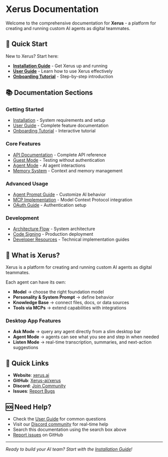 # Xerus Documentation

Welcome to the comprehensive documentation for **Xerus** - a platform for creating and running custom AI agents as digital teammates.

## 🚀 Quick Start

New to Xerus? Start here:

- **[Installation Guide](INSTALLATION.md)** - Get Xerus up and running
- **[User Guide](USER_GUIDE.md)** - Learn how to use Xerus effectively
- **[Onboarding Tutorial](ONBOARDING_TUTORIAL.md)** - Step-by-step introduction

## 📚 Documentation Sections

### Getting Started
- [Installation](INSTALLATION.md) - System requirements and setup
- [User Guide](USER_GUIDE.md) - Complete feature documentation
- [Onboarding Tutorial](ONBOARDING_TUTORIAL.md) - Interactive tutorial

### Core Features
- [API Documentation](API_DOCUMENTATION.md) - Complete API reference
- [Guest Mode](GUEST_MODE.md) - Testing without authentication
- [Agent Mode](AGENT_MODE.md) - AI agent interactions
- [Memory System](MEMORY_SYSTEM_DOCUMENTATION.md) - Context and memory management

### Advanced Usage
- [Agent Prompt Guide](AGENT_PROMPT_GUIDE.md) - Customize AI behavior
- [MCP Implementation](MCP_IMPLEMENTATION.md) - Model Context Protocol integration
- [OAuth Guide](OAUTH_GUIDE.md) - Authentication setup

### Development
- [Architecture Flow](ARCHITECTURE_FLOW_DIAGRAMS.md) - System architecture
- [Code Signing](CODE-SIGNING-GUIDE.md) - Production deployment
- [Developer Resources](developer/) - Technical implementation guides

## 🤖 What is Xerus?

Xerus is a platform for creating and running custom AI agents as digital teammates.

Each agent can have its own:
- **Model** → choose the right foundation model
- **Personality & System Prompt** → define behavior
- **Knowledge Base** → connect files, docs, or data sources
- **Tools via MCPs** → extend capabilities with integrations

### Desktop App Features
- **Ask Mode** → query any agent directly from a slim desktop bar
- **Agent Mode** → agents can see what you see and step in when needed
- **Listen Mode** → real-time transcription, summaries, and next-action suggestions

## 🔗 Quick Links

- **Website**: [xerus.ai](https://xerus.ai)
- **GitHub**: [Xerus-ai/xerus](https://github.com/Xerus-ai/xerus)
- **Discord**: [Join Community](https://discord.gg/xW39NNu4m6)
- **Issues**: [Report Bugs](https://github.com/Xerus-ai/xerus/issues)

## 🆘 Need Help?

- Check the [User Guide](USER_GUIDE.md) for common questions
- Visit our [Discord community](https://discord.gg/xW39NNu4m6) for real-time help
- Search this documentation using the search box above
- [Report issues](https://github.com/Xerus-ai/xerus/issues) on GitHub

---

*Ready to build your AI team? Start with the [Installation Guide](INSTALLATION.md)!*